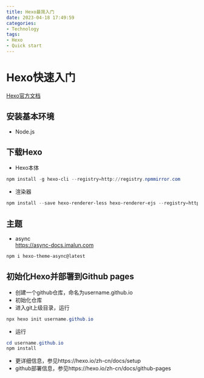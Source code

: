 ```yaml
---
title: Hexo最简入门
date: 2023-04-18 17:49:59
categories: 
- Technology
tags: 
- Hexo
- Quick start
---
```


# Hexo快速入门
[Hexo官方文档](https://hexo.io/zh-cn/docs)

## 安装基本环境
- Node.js

## 下载Hexo
- Hexo本体
```powershell
npm install -g hexo-cli --registry=http://registry.npmmirror.com
```

- 渲染器
```powershell
npm install --save hexo-renderer-less hexo-renderer-ejs --registry=http://registry.npmmirror.com
```

## 主题
- async  
https://async-docs.imalun.com
```powershell
npm i hexo-theme-async@latest
```

## 初始化Hexo并部署到Github pages
- 创建一个github仓库，命名为username.github.io
- 初始化仓库
- 进入git上级目录，运行
```powershell 
npx hexo init username.github.io
```
- 运行
```powershell 
cd username.github.io
npm install
```
- 更详细信息，参见https://hexo.io/zh-cn/docs/setup
- github部署信息，参见https://hexo.io/zh-cn/docs/github-pages